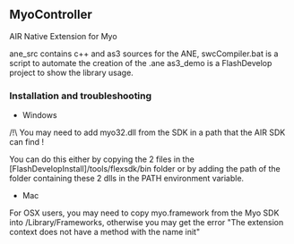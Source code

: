 ## MyoController

AIR Native Extension for Myo

ane_src contains c++ and as3 sources for the ANE, swcCompiler.bat is a script to automate the creation of the .ane
as3_demo is a FlashDevelop project to show the library usage. 


### Installation and troubleshooting

 - Windows

/!\ You may need to add myo32.dll from the SDK in a path that the AIR SDK can find ! 

You can do this either by copying the 2 files in the [FlashDevelopInstall]/tools/flexsdk/bin folder or by adding the path of the folder containing these 2 dlls in the PATH environment variable.

 - Mac
 
For OSX users, you may need to copy myo.framework from the Myo SDK into /Library/Frameworks, otherwise you may get the error "The extension context does not have a method with the name init"
